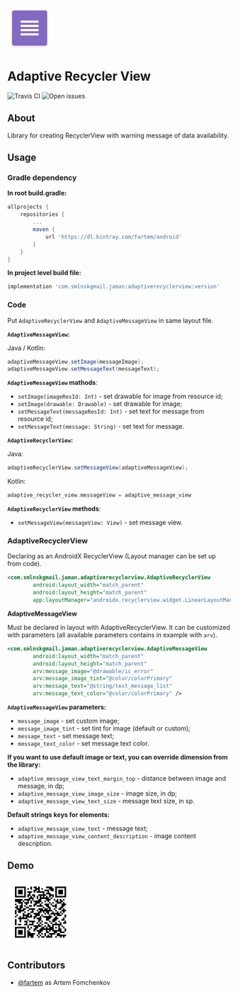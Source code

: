 <img src="media/logo/ic_app.png" height="100px" />

Adaptive Recycler View
=============

![Travis CI](https://img.shields.io/travis/fartem/adaptive-recycler-view)
![Open issues](https://img.shields.io/github/issues-raw/fartem/adaptive-recycler-view.svg?color=ff534a)

About
-------------

Library for creating RecyclerView with warning message of data availability.

Usage
-------------

### Gradle dependency

__In root build.gradle:__

```gradle
allprojects {
    repositories {
        ...
        maven {
            url 'https://dl.bintray.com/fartem/android'
        }
    }
}
```

__In project level build file:__

```gradle
implementation 'com.smlnskgmail.jaman:adaptiverecyclerview:version'
```

### Code

Put `AdaptiveRecyclerView` and `AdaptiveMessageView` in same layout file.

__`AdaptiveMessageView`:__

Java / Kotlin:
```java
adaptiveMessageView.setImage(messageImage);
adaptiveMessageView.setMessageText(messageText);
```

__`AdaptiveMessageView` mathods__:

* `setImage(imageResId: Int)` - set drawable for image from resource id;
* `setImage(drawable: Drawable)` - set drawable for image;
* `setMessageText(messageResId: Int)` - set text for message from resource id; 
* `setMessageText(message: String)` - set text for message.

__`AdaptiveRecyclerView`:__

Java:
```java
adaptiveRecyclerView.setMessageView(adaptiveMessageView);
```

Kotlin:
```kotlin
adaptive_recycler_view.messageView = adaptive_message_view
```

__`AdaptiveRecyclerView` methods__:

* `setMessageView(messageView: View)` - set message view.

### AdaptiveRecyclerView

Declaring as an AndroidX RecyclerView (Layout manager can be set up from code).

```xml
<com.smlnskgmail.jaman.adaptiverecyclerview.AdaptiveRecyclerView
        android:layout_width="match_parent"
        android:layout_height="match_parent"
        app:layoutManager="androidx.recyclerview.widget.LinearLayoutManager" />
```

__AdaptiveMessageView__

Must be declared in layout with AdaptiveRecyclerView. It can be customized with parameters (all available parameters contains in example with `arv`).
```xml
<com.smlnskgmail.jaman.adaptiverecyclerview.AdaptiveMessageView
        android:layout_width="match_parent"
        android:layout_height="match_parent"
        arv:message_image="@drawable/ic_error"
        arv:message_image_tint="@color/colorPrimary"
        arv:message_text="@string/text_message_list"
        arv:message_text_color="@color/colorPrimary" />
```

__`AdaptiveMessageView` parameters:__

* `message_image` - set custom image;
* `message_image_tint` - set tint for image (default or custom);
* `message_text` - set message text;
* `message_text_color` - set message text color.

__If you want to use default image or text, you can override dimension from the library:__

* `adaptive_message_view_text_margin_top` - distance between image and message, in dp;
* `adaptive_message_view_image_size` - image size, in dp;
* `adaptive_message_view_text_size` - message text size, in sp.

__Default strings keys for elements:__

* `adaptive_message_view_text` - message text;
* `adaptive_message_view_content_description` - image content description.

Demo
-------------

<img src="media/qrcodes/github_download.png" height="150px" />

Contributors
-------------

* [@fartem](https://github.com/fartem) as Artem Fomchenkov